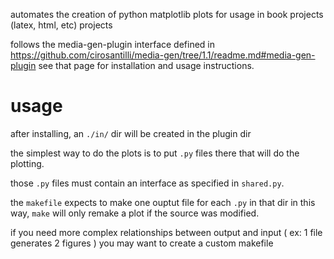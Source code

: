 automates the creation of python matplotlib plots for usage in book projects (latex, html, etc) projects

follows the media-gen-plugin interface defined in https://github.com/cirosantilli/media-gen/tree/1.1/readme.md#media-gen-plugin
see that page for installation and usage instructions.

# usage

after installing, an `./in/` dir will be created in the plugin dir

the simplest way to do the plots is to put `.py` files there that will do the plotting.

those `.py` files must contain an interface as specified in `shared.py`.

the `makefile` expects to make one ouptut file for each `.py` in that dir
in this way, `make` will only remake a plot if the source was modified.

if you need more complex relationships between output and input ( ex: 1 file generates 2 figures )
you may want to create a custom makefile
